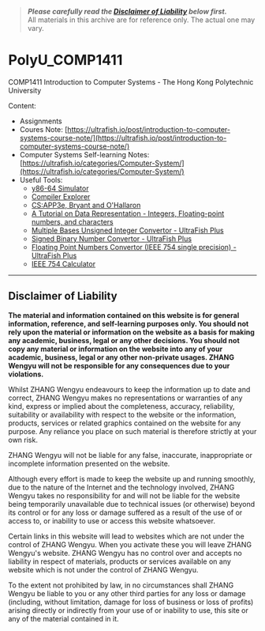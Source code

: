 > ***Please carefully read the [Disclaimer of Liability](#disclaimer-of-liability) below first.***  
> All materials in this archive are for reference only. The actual one may vary.

# PolyU_COMP1411
COMP1411 Introduction to Computer Systems - The Hong Kong Polytechnic University 

Content:
- Assignments
- Coures Note: [https://ultrafish.io/post/introduction-to-computer-systems-course-note/](https://ultrafish.io/post/introduction-to-computer-systems-course-note/)
- Computer Systems Self-learning Notes: [https://ultrafish.io/categories/Computer-System/](https://ultrafish.io/categories/Computer-System/)
- Useful Tools:
  - [y86-64 Simulator](https://boginw.github.io/js-y86-64/)
  - [Compiler Explorer](https://godbolt.org/)
  - [CS:APP3e, Bryant and O'Hallaron](http://csapp.cs.cmu.edu/3e/home.html)
  - [A Tutorial on Data Representation - Integers, Floating-point numbers, and characters](https://www3.ntu.edu.sg/home/ehchua/programming/java/DataRepresentation.html)
  - [Multiple Bases Unsigned Integer Convertor - UltraFish Plus](https://plus.ultrafish.io/Base-convertor)
  - [Signed Binary Number Convertor - UltraFish Plus](https://plus.ultrafish.io/Signed-Binary-Number-Convertor)
  - [Floating Point Numbers Convertor (IEEE 754 single precision) - UltraFish Plus](https://plus.ultrafish.io/IEEE-754-Single-Representation)
  - [IEEE 754 Calculator](http://weitz.de/ieee/)

---

## Disclaimer of Liability

**The material and information contained on this website is for general information, reference, and self-learning purposes only. You should not rely upon the material or information on the website as a basis for making any academic, business, legal or any other decisions. You should not copy any material or information on the website into any of your academic, business, legal or any other non-private usages. ZHANG Wengyu will not be responsible for any consequences due to your violations.**


Whilst ZHANG Wengyu endeavours to keep the information up to date and correct, ZHANG Wengyu makes no representations or warranties of any kind, express or implied about the completeness, accuracy, reliability, suitability or availability with respect to the website or the information, products, services or related graphics contained on the website for any purpose. Any reliance you place on such material is therefore strictly at your own risk.


ZHANG Wengyu will not be liable for any false, inaccurate, inappropriate or incomplete information presented on the website.


Although every effort is made to keep the website up and running smoothly, due to the nature of the Internet and the technology involved, ZHANG Wengyu takes no responsibility for and will not be liable for the website being temporarily unavailable due to technical issues (or otherwise) beyond its control or for any loss or damage suffered as a result of the use of or access to, or inability to use or access this website whatsoever.


Certain links in this website will lead to websites which are not under the control of ZHANG Wengyu. When you activate these you will leave ZHANG Wengyu's  website. ZHANG Wengyu has no control over and accepts no liability in respect of materials, products or services available on any website which is not under the control of ZHANG Wengyu.


To the extent not prohibited by law, in no circumstances shall ZHANG Wengyu be liable to you or any other third parties for any loss or damage (including, without limitation, damage for loss of business or loss of profits) arising directly or indirectly from your use of or inability to use, this site or any of the material contained in it.
